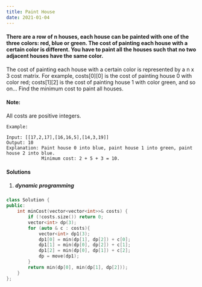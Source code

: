 ```yaml
---
title: Paint House
date: 2021-01-04
---
```

#### There are a row of n houses, each house can be painted with one of the three colors: red, blue or green. The cost of painting each house with a certain color is different. You have to paint all the houses such that no two adjacent houses have the same color.

The cost of painting each house with a certain color is represented by a n x 3 cost matrix. For example, costs[0][0] is the cost of painting house 0 with color red; costs[1][2] is the cost of painting house 1 with color green, and so on... Find the minimum cost to paint all houses.

#### Note:
All costs are positive integers.

```
Example:

Input: [[17,2,17],[16,16,5],[14,3,19]]
Output: 10
Explanation: Paint house 0 into blue, paint house 1 into green, paint house 2 into blue. 
             Minimum cost: 2 + 5 + 3 = 10.
```

#### Solutions

1. ##### dynamic programming

```cpp
class Solution {
public:
    int minCost(vector<vector<int>>& costs) {
        if (!costs.size()) return 0;
        vector<int> dp(3);
        for (auto & c : costs){
            vector<int> dp1(3);
            dp1[0] = min(dp[1], dp[2]) + c[0];
            dp1[1] = min(dp[0], dp[2]) + c[1];
            dp1[2] = min(dp[0], dp[1]) + c[2];
            dp = move(dp1);
        }
        return min(dp[0], min(dp[1], dp[2]));
    }
};
```